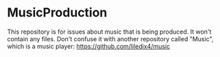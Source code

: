 # MusicProduction
This repository is for issues about music that is being produced. It won't contain any files. Don't confuse it with another repository called "Music", which is a music player: https://github.com/liledix4/music

